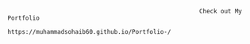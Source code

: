                                                           Check out My Portfolio
                                                         https://muhammadsohaib60.github.io/Portfolio-/
